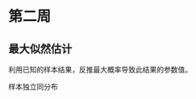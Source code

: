 # 第二周

## 最大似然估计

利用已知的样本结果，反推最大概率导致此结果的参数值。

样本独立同分布

[](https://www.zhihu.com/question/20447622)

[](https://www.zhihu.com/search?type=content&q=%E6%9E%81%E5%A4%A7%E5%90%8E%E9%AA%8C%E6%A6%82%E7%8E%87)